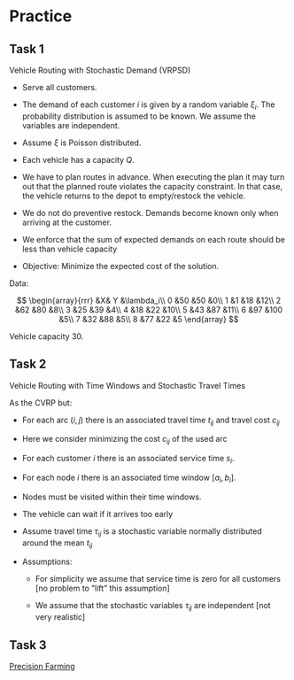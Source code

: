 # Practice


## Task 1

Vehicle Routing with Stochastic Demand (VRPSD)

- Serve all customers.

- The demand of each customer $i$ is given by a
random variable $\xi_i$. The probability distribution
is assumed to be known. We
assume the variables are independent.

- Assume $\xi$ is Poisson distributed.

- Each vehicle has a capacity $Q$.

- We have to plan routes in advance. When executing the plan it may turn out
that the planned route violates the capacity constraint.  In that case, the
vehicle returns to the depot to empty/restock the vehicle. 

- We do not do preventive restock. Demands become known only when arriving at
  the customer.

- We enforce that the sum of expected demands on each route should be less
than vehicle capacity

- Objective: Minimize the expected cost of the solution.

Data:

$$
\begin{array}{rrr}
&X& Y &\lambda_i\\
0 &50 &50 &0\\
1 &1 &18 &12\\
2 &62 &80 &8\\
3 &25 &39 &4\\
4 &18 &22 &10\\
5 &43 &87 &11\\
6 &97 &100 &5\\
7 &32 &88 &5\\
8 &77 &22 &5
\end{array}
$$

Vehicle capacity 30.

## Task 2

Vehicle Routing with Time Windows and Stochastic Travel Times 

As the CVRP but:

- For each arc $(i,j)$ there is an associated travel time $t_{ij}$ and travel
cost $c_{ij}$

- Here we consider minimizing the cost $c_{ij}$ of the used arc

- For each customer $i$ there is an associated service time $s_i$.

- For each node $i$ there is an associated time window $[a_i,b_i]$.

- Nodes must be visited within their time windows.

- The vehicle can wait if it arrives too early

- Assume travel time $\tau_{ij}$ is a stochastic variable normally distributed
  around the mean $t_{ij}$

- Assumptions:

  - For simplicity we assume that service time is zero for all customers [no
problem to ”lift” this assumption]

  - We assume that the stochastic variables $\tau_{ij}$ are independent [not very
realistic]



## Task 3

[Precision Farming](https://www.linkedin.com/pulse/precision-farming-meinolf-sellmann-e6bwe)